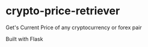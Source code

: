 # crypto-price-retriever
Get's Current Price of any cryptocurrency or forex pair

Built with Flask


